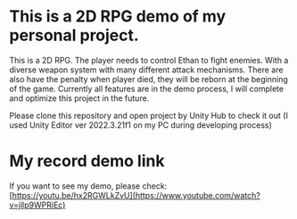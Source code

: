 # This is a 2D RPG demo of my personal project.
This is a 2D RPG. The player needs to control Ethan to fight enemies. With a diverse weapon system with many different attack mechanisms. There are also have the penalty when player died, they will be reborn at the beginning of the game.
Currently all features are in the demo process, I will complete and optimize this project in the future.

Please clone this repository and open project by Unity Hub to check it out (I used Unity Editor ver 2022.3.21f1 on my PC during developing process)
# My record demo link
If you want to see my demo, please check: [https://youtu.be/hx2RGWLkZvU](https://www.youtube.com/watch?v=jllp9WPRiEc)
